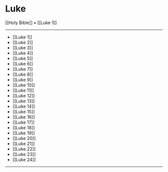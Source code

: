 # Luke

[[Holy Bible]] • [[Luke 1]]

---

- [[Luke 1]]
- [[Luke 2]]
- [[Luke 3]]
- [[Luke 4]]
- [[Luke 5]]
- [[Luke 6]]
- [[Luke 7]]
- [[Luke 8]]
- [[Luke 9]]
- [[Luke 10]]
- [[Luke 11]]
- [[Luke 12]]
- [[Luke 13]]
- [[Luke 14]]
- [[Luke 15]]
- [[Luke 16]]
- [[Luke 17]]
- [[Luke 18]]
- [[Luke 19]]
- [[Luke 20]]
- [[Luke 21]]
- [[Luke 22]]
- [[Luke 23]]
- [[Luke 24]]

---
